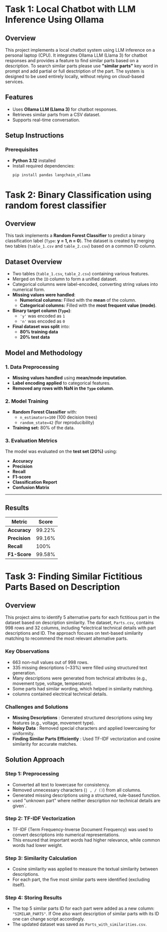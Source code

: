# Task 1: Local Chatbot with LLM Inference Using Ollama

## Overview
This project implements a local chatbot system using LLM inference on a personal laptop (CPU). It integrates Ollama LLM (Llama 3) for chatbot responses and provides a feature to find similar parts based on a description. To search similar parts please use **"similar parts"** key word in prompt and add partial or full desctription of the part. The system is designed to be used entirely locally, without relying on cloud-based services.

## Features
- Uses **Ollama LLM (Llama 3)** for chatbot responses.
- Retrieves similar parts from a CSV dataset.
- Supports real-time conversation.

## Setup Instructions

### Prerequisites
- **Python 3.12** installed  
- Install required dependencies:
  ```sh
  pip install pandas langchain_ollama

# Task 2: Binary Classification using random forest classifier

## Overview
This task implements a **Random Forest Classifier** to predict a binary classification label (`Type`: **y = 1, n = 0**). The dataset is created by merging two tables (`table_1.csv` and `table_2.csv`) based on a common ID column.  

## Dataset Overview

- Two tables (`table_1.csv`, `table_2.csv`) containing various features.
- Merged on the `ID` column to form a unified dataset.
- Categorical columns were label-encoded, converting string values into numerical form.
- **Missing values were handled**:
  - **Numerical columns:** Filled with the **mean** of the column.
  - **Categorical columns:** Filled with the **most frequent value (mode)**.
- **Binary target column (`Type`)**:
  - `'y'` was encoded as `1`
  - `'n'` was encoded as `0`
- **Final dataset was split** into:
  - **80% training data**
  - **20% test data**

## Model and Methodology

### 1. Data Preprocessing
- **Missing values handled** using **mean/mode imputation**.
- **Label encoding applied** to categorical features.
- **Removed any rows with NaN in the `Type` column**.

### 2. Model Training
- **Random Forest Classifier** with:
  - `n_estimators=100` (100 decision trees)
  - `random_state=42` (for reproducibility)
- **Training set:** 80% of the data.

### 3. Evaluation Metrics
The model was evaluated on the **test set (20%)** using:
- **Accuracy**
- **Precision**
- **Recall**
- **F1-score**
- **Classification Report**
- **Confusion Matrix**

---

## Results

| Metric       | Score |
|--------------|--------|
| **Accuracy**  | 99.22% |
| **Precision** | 99.16% |
| **Recall**    | 100%   |
| **F1-Score**  | 99.58% |


# Task 3: Finding Similar Fictitious Parts Based on Description

## Overview
This project aims to identify 5 alternative parts for each fictitious part in the dataset based on description similarity. The dataset, `Parts.csv`, contains 998 rows and 32 columns, including *electrical technical details with part descriptions and ID. The approach focuses on text-based similarity matching to recommend the most relevant alternative parts.

### Key Observations
   - 663 non-null values out of 998 rows.  
   - 335 missing descriptions (~33%) were filled using structured text generation.  
   - Many descriptions were generated from technical attributes (e.g., movement type, voltage, temperature).  
   - Some parts had similar wording, which helped in similarity matching.  
   - columns contained electrical technical details.  

### Challenges and Solutions

- **Missing Descriptions** : Generated structured descriptions using key features (e.g., voltage, movement type).
- **Noisy Data** : Removed special characters and applied lowercasing for uniformity.
- **Finding Similar Parts Efficiently** : Used TF-IDF vectorization and cosine similarity for accurate matches.

## Solution Approach

### Step 1: Preprocessing
- Converted all text to lowercase for consistency.  
- Removed unnecessary characters (`| , / ()`) from all columns.  
- Generated missing descriptions using a structured, rule-based function.  
- used "unknown part" where neither description nor technical details are given`.  

### Step 2: TF-IDF Vectorization
- TF-IDF (Term Frequency-Inverse Document Frequency) was used to convert descriptions into numerical representations.  
- This ensured that important words had higher relevance, while common words had lower weight.  

### Step 3: Similarity Calculation
- Cosine similarity was applied to measure the textual similarity between descriptions.  
- For each part, the five most similar parts were identified (excluding itself).  

### Step 4: Storing Results
- The top 5 similar parts ID for each part were added as a new column: `"SIMILAR_PARTS"`.  If One also want description of similar parts with its ID one can change script accordingly.
- The updated dataset was saved as `Parts_with_similarities.csv`.  
